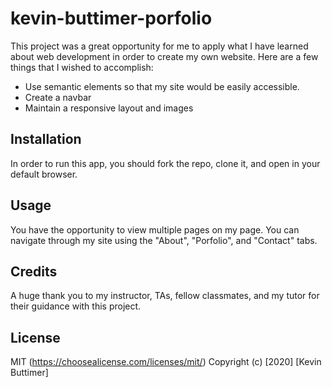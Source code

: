 # kevin-buttimer-porfolio

This project was a great opportunity for me to apply what I have learned about web development in order to create my own website. Here are a few things that I wished to accomplish:

- Use semantic elements so that my site would be easily accessible.
- Create a navbar
- Maintain a responsive layout and images

## Installation

In order to run this app, you should fork the repo, clone it, and open in your default browser.

## Usage

You have the opportunity to view multiple pages on my page. You can navigate through my site using the "About", "Porfolio", and "Contact" tabs.

## Credits

A huge thank you to my instructor, TAs, fellow classmates, and my tutor for their guidance with this project.

## License

MIT (https://choosealicense.com/licenses/mit/)
Copyright (c) [2020] [Kevin Buttimer]